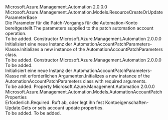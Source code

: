 <Type Name="AutomationAccountPatchParameters" FullName="Microsoft.Azure.Management.Automation.Models.AutomationAccountPatchParameters">
  <TypeSignature Language="C#" Value="public class AutomationAccountPatchParameters : Microsoft.Azure.Management.Automation.Models.ResourceCreateOrUpdateParameterBase" />
  <TypeSignature Language="ILAsm" Value=".class public auto ansi beforefieldinit AutomationAccountPatchParameters extends Microsoft.Azure.Management.Automation.Models.ResourceCreateOrUpdateParameterBase" />
  <TypeSignature Language="DocId" Value="T:Microsoft.Azure.Management.Automation.Models.AutomationAccountPatchParameters" />
  <TypeSignature Language="VB.NET" Value="Public Class AutomationAccountPatchParameters&#xA;Inherits ResourceCreateOrUpdateParameterBase" />
  <TypeSignature Language="F#" Value="type AutomationAccountPatchParameters = class&#xA;    inherit ResourceCreateOrUpdateParameterBase" />
  <AssemblyInfo>
    <AssemblyName>Microsoft.Azure.Management.Automation</AssemblyName>
    <AssemblyVersion>2.0.0.0</AssemblyVersion>
  </AssemblyInfo>
  <Base>
    <BaseTypeName>Microsoft.Azure.Management.Automation.Models.ResourceCreateOrUpdateParameterBase</BaseTypeName>
  </Base>
  <Interfaces />
  <Docs>
    <summary>
            <span data-ttu-id="cef61-101">Die Parameter für die Patch-Vorgangs für die Automation-Konto bereitgestellt.</span><span class="sxs-lookup"><span data-stu-id="cef61-101">The parameters supplied to the patch automation account operation.</span></span>
            </summary>
    <remarks>To be added.</remarks>
  </Docs>
  <Members>
    <Member MemberName=".ctor">
      <MemberSignature Language="C#" Value="public AutomationAccountPatchParameters ();" />
      <MemberSignature Language="ILAsm" Value=".method public hidebysig specialname rtspecialname instance void .ctor() cil managed" />
      <MemberSignature Language="DocId" Value="M:Microsoft.Azure.Management.Automation.Models.AutomationAccountPatchParameters.#ctor" />
      <MemberSignature Language="VB.NET" Value="Public Sub New ()" />
      <MemberType>Constructor</MemberType>
      <AssemblyInfo>
        <AssemblyName>Microsoft.Azure.Management.Automation</AssemblyName>
        <AssemblyVersion>2.0.0.0</AssemblyVersion>
      </AssemblyInfo>
      <Parameters />
      <Docs>
        <summary>
            <span data-ttu-id="cef61-102">Initialisiert eine neue Instanz der AutomationAccountPatchParameters-Klasse.</span><span class="sxs-lookup"><span data-stu-id="cef61-102">Initializes a new instance of the AutomationAccountPatchParameters class.</span></span>
            </summary>
        <remarks>To be added.</remarks>
      </Docs>
    </Member>
    <Member MemberName=".ctor">
      <MemberSignature Language="C#" Value="public AutomationAccountPatchParameters (Microsoft.Azure.Management.Automation.Models.AutomationAccountPatchProperties properties);" />
      <MemberSignature Language="ILAsm" Value=".method public hidebysig specialname rtspecialname instance void .ctor(class Microsoft.Azure.Management.Automation.Models.AutomationAccountPatchProperties properties) cil managed" />
      <MemberSignature Language="DocId" Value="M:Microsoft.Azure.Management.Automation.Models.AutomationAccountPatchParameters.#ctor(Microsoft.Azure.Management.Automation.Models.AutomationAccountPatchProperties)" />
      <MemberSignature Language="VB.NET" Value="Public Sub New (properties As AutomationAccountPatchProperties)" />
      <MemberSignature Language="F#" Value="new Microsoft.Azure.Management.Automation.Models.AutomationAccountPatchParameters : Microsoft.Azure.Management.Automation.Models.AutomationAccountPatchProperties -&gt; Microsoft.Azure.Management.Automation.Models.AutomationAccountPatchParameters" Usage="new Microsoft.Azure.Management.Automation.Models.AutomationAccountPatchParameters properties" />
      <MemberType>Constructor</MemberType>
      <AssemblyInfo>
        <AssemblyName>Microsoft.Azure.Management.Automation</AssemblyName>
        <AssemblyVersion>2.0.0.0</AssemblyVersion>
      </AssemblyInfo>
      <Parameters>
        <Parameter Name="properties" Type="Microsoft.Azure.Management.Automation.Models.AutomationAccountPatchProperties" />
      </Parameters>
      <Docs>
        <param name="properties">To be added.</param>
        <summary>
            <span data-ttu-id="cef61-103">Initialisiert eine neue Instanz der AutomationAccountPatchParameters-Klasse mit erforderlichen Argumenten.</span><span class="sxs-lookup"><span data-stu-id="cef61-103">Initializes a new instance of the AutomationAccountPatchParameters class with required arguments.</span></span>
            </summary>
        <remarks>To be added.</remarks>
      </Docs>
    </Member>
    <Member MemberName="Properties">
      <MemberSignature Language="C#" Value="public Microsoft.Azure.Management.Automation.Models.AutomationAccountPatchProperties Properties { get; set; }" />
      <MemberSignature Language="ILAsm" Value=".property instance class Microsoft.Azure.Management.Automation.Models.AutomationAccountPatchProperties Properties" />
      <MemberSignature Language="DocId" Value="P:Microsoft.Azure.Management.Automation.Models.AutomationAccountPatchParameters.Properties" />
      <MemberSignature Language="VB.NET" Value="Public Property Properties As AutomationAccountPatchProperties" />
      <MemberSignature Language="F#" Value="member this.Properties : Microsoft.Azure.Management.Automation.Models.AutomationAccountPatchProperties with get, set" Usage="Microsoft.Azure.Management.Automation.Models.AutomationAccountPatchParameters.Properties" />
      <MemberType>Property</MemberType>
      <AssemblyInfo>
        <AssemblyName>Microsoft.Azure.Management.Automation</AssemblyName>
        <AssemblyVersion>2.0.0.0</AssemblyVersion>
      </AssemblyInfo>
      <ReturnValue>
        <ReturnType>Microsoft.Azure.Management.Automation.Models.AutomationAccountPatchProperties</ReturnType>
      </ReturnValue>
      <Docs>
        <summary>
            <span data-ttu-id="cef61-104">Erforderlich.</span><span class="sxs-lookup"><span data-stu-id="cef61-104">Required.</span></span> <span data-ttu-id="cef61-105">Ruft ab, oder legt ihn fest Kontoeigenschaften-Update.</span><span class="sxs-lookup"><span data-stu-id="cef61-105">Gets or sets account update properties.</span></span>
            </summary>
        <value>To be added.</value>
        <remarks>To be added.</remarks>
      </Docs>
    </Member>
  </Members>
</Type>
